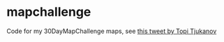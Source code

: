 # mapchallenge

Code for my 30DayMapChallenge maps, see [this tweet by Topi Tjukanov](https://twitter.com/tjukanov/status/1187713840550744066) 
